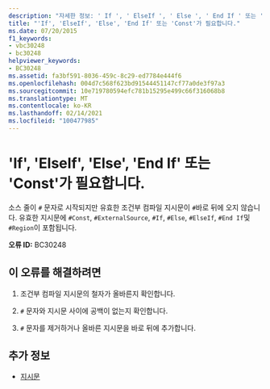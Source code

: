 ```yaml
---
description: "자세한 정보: ' If ', ' ElseIf ', ' Else ', ' End If ' 또는 ' Const '가 필요 합니다."
title: "'If', 'ElseIf', 'Else', 'End If' 또는 'Const'가 필요합니다."
ms.date: 07/20/2015
f1_keywords:
- vbc30248
- bc30248
helpviewer_keywords:
- BC30248
ms.assetid: fa3bf591-8036-459c-8c29-ed7784e444f6
ms.openlocfilehash: 004d7c568f623bd91544451147cf77a0de3f97a3
ms.sourcegitcommit: 10e719780594efc781b15295e499c66f316068b8
ms.translationtype: MT
ms.contentlocale: ko-KR
ms.lasthandoff: 02/14/2021
ms.locfileid: "100477985"
---
```

# <a name="if-elseif-else-end-if-or-const-expected"></a>'If', 'ElseIf', 'Else', 'End If' 또는 'Const'가 필요합니다.

소스 줄이 `#` 문자로 시작되지만 유효한 조건부 컴파일 지시문이 `#`바로 뒤에 오지 않습니다. 유효한 지시문에 `#Const`, `#ExternalSource`, `#If`, `#Else`, `#ElseIf`, `#End If`및 `#Region`이 포함됩니다.  
  
 **오류 ID:** BC30248  
  
## <a name="to-correct-this-error"></a>이 오류를 해결하려면  
  
1. 조건부 컴파일 지시문의 철자가 올바른지 확인합니다.  
  
2. `#` 문자와 지시문 사이에 공백이 없는지 확인합니다.  
  
3. `#` 문자를 제거하거나 올바른 지시문을 바로 뒤에 추가합니다.  
  
## <a name="see-also"></a>추가 정보

- [지시문](../language-reference/directives/index.md)
